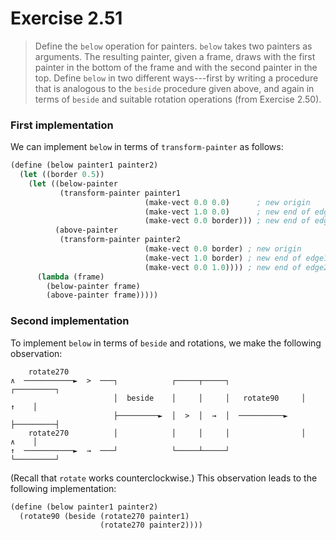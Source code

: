 # Exercise 2.51

> Define the `below` operation for painters.
> `below` takes two painters as arguments.
> The resulting painter, given a frame, draws with the first painter in the bottom of the frame and with the second painter in the top.
> Define `below` in two different ways---first by writing a procedure that is analogous to the `beside` procedure given above, and again in terms of `beside` and suitable rotation operations (from Exercise 2.50).



### First implementation

We can implement `below` in terms of `transform-painter` as follows:
```scheme
(define (below painter1 painter2)
  (let ((border 0.5))
    (let ((below-painter
           (transform-painter painter1
                              (make-vect 0.0 0.0)      ; new origin
                              (make-vect 1.0 0.0)      ; new end of edge1
                              (make-vect 0.0 border))) ; new end of edge2
          (above-painter
           (transform-painter painter2
                              (make-vect 0.0 border) ; new origin
                              (make-vect 1.0 border) ; new end of edge1
                              (make-vect 0.0 1.0)))) ; new end of edge2
      (lambda (frame)
        (below-painter frame)
        (above-painter frame)))))
```



### Second implementation

To implement `below` in terms of `beside` and rotations, we make the following observation:
```text
    rotate270
∧  ───────────►  >  ───┐            ┌─────┬─────┐                ┌─────────┐
                       │  beside    │     │     │   rotate90     │    ↑    │
                       ├─────────►  │  >  │  →  │  ──────────►   ├─────────┤
    rotate270          │            │     │     │                │    ∧    │
↑  ───────────►  →  ───┘            └─────┴─────┘                └─────────┘
```
(Recall that `rotate` works counterclockwise.)
This observation leads to the following implementation:
```scheme
(define (below painter1 painter2)
  (rotate90 (beside (rotate270 painter1)
                    (rotate270 painter2))))
```
